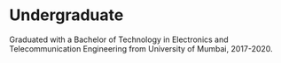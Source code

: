 # Undergraduate
Graduated with a Bachelor of Technology in Electronics and Telecommunication Engineering from University of Mumbai, 2017-2020.
